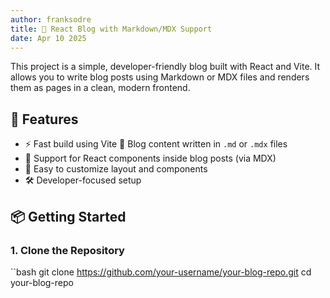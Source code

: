 ```yaml
---
author: franksodre
title: 📝 React Blog with Markdown/MDX Support
date: Apr 10 2025
---
```


This project is a simple, developer-friendly blog built with React and Vite. It allows you to write blog posts using Markdown or MDX files and renders them as pages in a clean, modern frontend.

## 🚀 Features

- ⚡ Fast build using Vite
📝 Blog content written in `.md` or `.mdx` files
- 🧱 Support for React components inside blog posts (via MDX)
- 🎨 Easy to customize layout and components
- 🛠️ Developer-focused setup

## 📦 Getting Started

### 1. Clone the Repository

``bash
git clone https://github.com/your-username/your-blog-repo.git
cd your-blog-repo
